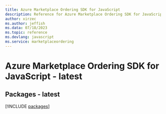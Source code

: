 ```yaml
---
title: Azure Marketplace Ordering SDK for JavaScript
description: Reference for Azure Marketplace Ordering SDK for JavaScript
author: xirzec
ms.author: jeffish
ms.data: 07/18/2023
ms.topic: reference
ms.devlang: javascript
ms.service: marketplaceordering
---
```

# Azure Marketplace Ordering SDK for JavaScript - latest
## Packages - latest
[!INCLUDE [packages](marketplace-ordering-index.md)]